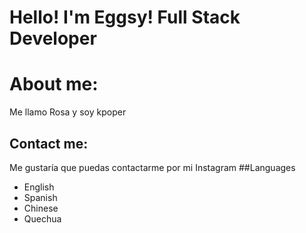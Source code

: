 # Hello! I'm Eggsy! Full Stack Developer
# About me: 
Me llamo Rosa y soy kpoper 
## Contact me:
Me gustaría que puedas contactarme por mi Instagram 
##Languages
- English
- Spanish
- Chinese
- Quechua
